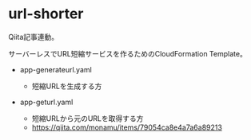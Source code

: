 # url-shorter

Qiita記事連動。

サーバーレスでURL短縮サービスを作るためのCloudFormation Template。

* app-generateurl.yaml
  * 短縮URLを生成する方

* app-geturl.yaml
  * 短縮URLから元のURLを取得する方
  * https://qiita.com/monamu/items/79054ca8e4a7a6a89213
